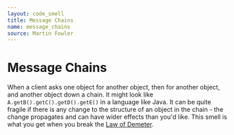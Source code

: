 ```yaml
---
layout: code_smell
title: Message Chains
name: message_chains
source: Martin Fowler
---
```


# Message Chains
When a client asks one object for another object, then for another object, and another object down a chain. It might look like `A.getB().getC().getD().getE()` in a language like Java. It can be quite fragile if there is any change to the structure of an object in the chain - the change propagates and can have wider effects than you'd like. This smell is what you get when you break the [Law of Demeter](https://en.wikipedia.org/wiki/Law_of_Demeter).
